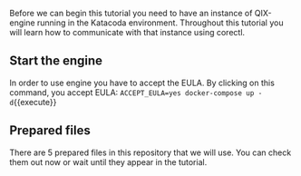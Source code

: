 Before we can begin this tutorial you need to have an instance of QIX-engine running in the Katacoda environment. Throughout this tutorial you will learn how to communicate with that instance using corectl. 

## Start the engine 
In order to use engine you have to accept the EULA. By clicking on this command, you accept EULA: `ACCEPT_EULA=yes docker-compose up -d`{{execute}}

## Prepared files
There are 5 prepared files in this repository that we will use. You can check them out now or wait until they appear in the tutorial.
